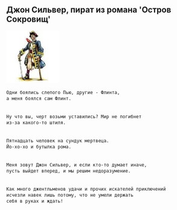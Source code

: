 <!--2016-08-19 21:49:27-->
## Джон Сильвер, пират из романа 'Остров Сокровищ'
<img src="./jon_silver.jpg">

    Одни боялись слепого Пью, другие - Флинта, 
    а меня боялся сам Флинт.
  

    Ну что вы, черт возьми уставились? Мир не погибнет 
    из-за какого-то штиля.
  

    Пятнадцать человек на сундук мертвеца.
    Йо-хо-хо и бутылка рома.
  

    Меня зовут Джон Сильвер, и если кто-то думает иначе, 
    пусть выйдет вперед, и мы решим недоразумение.
  

    Как много джентльменов удачи и прочих искателей приключений 
    исчезли навек лишь потому, что не умели держать 
    себя в руках и ждать!